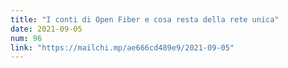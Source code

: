 ```yaml
---
title: "I conti di Open Fiber e cosa resta della rete unica"
date: 2021-09-05
num: 96
link: "https://mailchi.mp/ae666cd489e9/2021-09-05"
---
```

